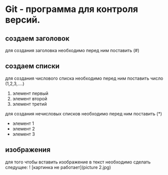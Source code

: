 # Git - программа для контроля версий.

## создаем заголовок
для создания заголовка необходимо перед ним поставить (#)

## создаем списки
для создания числового списка необходимо перед ним поставить число (1,2,3,....)

1. элемент первый
2. элемент второй
3. элемент третий

для создания нечисловых списков необходимо перед ним поставить (*)

* элемент 1
* элемент 2
* элемент 3 

## изображения
для того чтобы вставить изображение в текст необходимо сделать следущее:
! [картинка не работает](picture 2.jpg)
